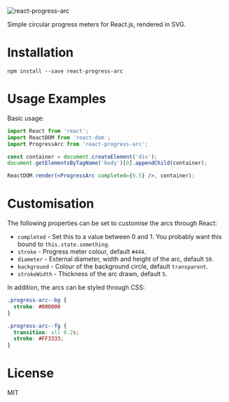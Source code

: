 ![react-progress-arc](https://cloud.githubusercontent.com/assets/316538/11975797/be322a88-a971-11e5-9719-adcbf2a93cca.png)

Simple circular progress meters for React.js, rendered in SVG.

Installation
============

```
npm install --save react-progress-arc
```

Usage Examples
==============

Basic usage:

```jsx
import React from 'react';
import ReactDOM from 'react-dom';
import ProgressArc from 'react-progress-arc';

const container = document.createElement('div');
document.getElementsByTagName('body')[0].appendChild(container);

ReactDOM.render(<ProgressArc completed={0.5} />, container);
```

Customisation
=============

The following properties can be set to customise the arcs through React:

+ `completed` - Set this to a value between 0 and 1. You probably want this bound to `this.state.something`.
+ `stroke` - Progress meter colour, default `#444`.
+ `diameter` - External diameter, width and height of the arc, default `50`.
+ `background` - Colour of the background circle, default `transparent`.
+ `strokeWidth` - Thickness of the arc drawn, default `5`.

In addition, the arcs can be styled through CSS:

```css
.progress-arc--bg {
  stroke: #000000
}

.progress-arc--fg {
  transition: all 0.2s;
  stroke: #FF3333;
}
```

License
=======
MIT
